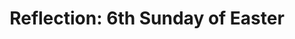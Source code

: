 ---
title: "Reflection: 6th Sunday of Easter"
layout: reader
description: "From the Homily of Fr Evans Halolo"
feature_image: posts/reflection-6th-sunday-of-easter-year-a.jpg
category: reflection
published: true
---